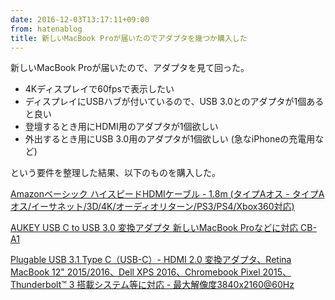 ```yaml
---
date: 2016-12-03T13:17:11+09:00
from: hatenablog
title: 新しいMacBook Proが届いたのでアダプタを幾つか購入した
---
```


<p>新しいMacBook Proが届いたので、アダプタを見て回った。</p>

<ul>
<li>4Kディスプレイで60fpsで表示したい</li>
<li>ディスプレイにUSBハブが付いているので、USB 3.0とのアダプタが1個あると良い</li>
<li>登壇するとき用にHDMI用のアダプタが1個欲しい</li>
<li>外出するとき用にUSB 3.0用のアダプタが1個欲しい (急なiPhoneの充電用など)</li>
</ul>


<p>という要件を整理した結果、以下のものを購入した。</p>

<p></p><a href="http://www.amazon.co.jp/exec/obidos/ASIN/B014I8SSD0/r7kamura07-22/">Amazonベーシック ハイスピードHDMIケーブル - 1.8m (タイプAオス - タイプAオス/イーサネット/3D/4K/オーディオリターン/PS3/PS4/Xbox360対応)</a>

<p></p><a href="http://www.amazon.co.jp/exec/obidos/ASIN/B012FUO62U/r7kamura07-22/">AUKEY USB C to USB 3.0 変換アダプタ 新しいMacBook Proなどに対応 CB-A1</a>

<p></p><a href="http://www.amazon.co.jp/exec/obidos/ASIN/B01FIVSC6Y/r7kamura07-22/">Plugable USB 3.1 Type C（USB-C）- HDMI 2.0 変換アダプタ、Retina MacBook 12" 2015/2016、Dell XPS 2016、Chromebook Pixel 2015、Thunderbolt™ 3 搭載システム等に対応 - 最大解像度3840x2160@60Hz</a>

